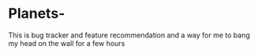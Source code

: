 # Planets-
This is bug tracker and feature recommendation and a way for me to bang my head on the wall for a few hours
